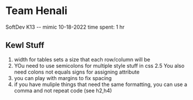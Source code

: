 # Team Henali
SoftDev
K13 -- mimic
10-18-2022
time spent: 1 hr

## Kewl Stuff
1. width for tables sets a size that each row/column will be
2. YOu need to use semicolons for multiple style stuff in css
2.5 You also need colons not equals signs for assigning attribute
3. you can play with margins to fix spacing
4. if you have muliple things that need the same formatting, you can use a comma and not repeat code (see h2,h4)
